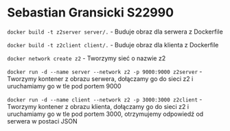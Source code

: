 # Sebastian Gransicki S22990

````docker build -t z2server server/.```` - Buduje obraz dla serwera z Dockerfile

````docker build -t z2client client/.```` - Buduje obraz dla klienta z Dockerfile

````docker network create z2```` - Tworzymy sieć o nazwie z2

````docker run -d --name server --network z2 -p 9000:9000 z2server```` - Tworzymy kontener z obrazu serwera, dołączamy go do sieci z2 i uruchamiamy go w tle pod portem 9000

````docker run -d --name client --network z2 -p 3000:3000 z2client```` - Tworzymy kontener z obrazu klienta, dołączamy go do sieci z2 i uruchamiamy go w tle pod portem 3000, otrzymujemy odpowiedź od serwera w postaci JSON
